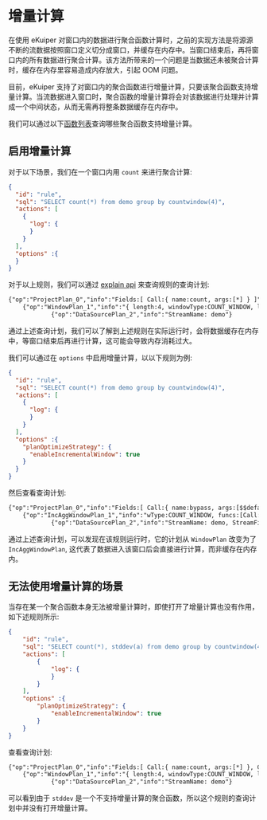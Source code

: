 # 增量计算

在使用 eKuiper 对窗口内的数据进行聚合函数计算时，之前的实现方法是将源源不断的流数据按照窗口定义切分成窗口，并缓存在内存中。当窗口结束后，再将窗口内的所有数据进行聚合计算。该方法所带来的一个问题是当数据还未被聚合计算时，缓存在内存里容易造成内存放大，引起 OOM 问题。

目前，eKuiper 支持了对窗口内的聚合函数进行增量计算，只要该聚合函数支持增量计算。当流数据进入窗口时，聚合函数的增量计算将会对该数据进行处理并计算成一个中间状态，从而无需再将整条数据缓存在内存中。

我们可以通过以下[函数列表](../../sqls/functions/aggregate_functions.md)查询哪些聚合函数支持增量计算。

## 启用增量计算

对于以下场景，我们在一个窗口内用 `count` 来进行聚合计算:

```json
{
  "id": "rule",
  "sql": "SELECT count(*) from demo group by countwindow(4)",
  "actions": [
    {
      "log": {
      }
    }
  ],
  "options" :{
  }
}
```

对于以上规则，我们可以通过 [explain api](../../api/restapi/rules.md#查询规则计划) 来查询规则的查询计划:

```txt
{"op":"ProjectPlan_0","info":"Fields:[ Call:{ name:count, args:[*] } ]"}
	{"op":"WindowPlan_1","info":"{ length:4, windowType:COUNT_WINDOW, limit: 0 }"}
			{"op":"DataSourcePlan_2","info":"StreamName: demo"}
```

通过上述查询计划，我们可以了解到上述规则在实际运行时，会将数据缓存在内存中，等窗口结束后再进行计算，这可能会导致内存消耗过大。

我们可以通过在 `options` 中启用增量计算，以以下规则为例:

```json 
{
  "id": "rule",
  "sql": "SELECT count(*) from demo group by countwindow(4)",
  "actions": [
    {
      "log": {
      }
    }
  ],
  "options" :{
    "planOptimizeStrategy": {
      "enableIncrementalWindow": true
    }
  }
}
```

然后查看查询计划:

```txt
{"op":"ProjectPlan_0","info":"Fields:[ Call:{ name:bypass, args:[$$default.inc_agg_col_1] } ]"}
	{"op":"IncAggWindowPlan_1","info":"wType:COUNT_WINDOW, funcs:[Call:{ name:inc_count, args:[*] }->inc_agg_col_1]"}
			{"op":"DataSourcePlan_2","info":"StreamName: demo, StreamFields:[ inc_agg_col_1 ]"}
```

通过上述查询计划，可以发现在该规则运行时，它的计划从 `WindowPlan` 改变为了 `IncAggWindowPlan`, 这代表了数据进入该窗口后会直接进行计算，而非缓存在内存内。

## 无法使用增量计算的场景

当存在某一个聚合函数本身无法被增量计算时，即使打开了增量计算也没有作用，如下述规则所示:

```json
{
    "id": "rule",
    "sql": "SELECT count(*), stddev(a) from demo group by countwindow(4)",
    "actions": [
        {
            "log": {
            }
        }
    ],
    "options" :{
        "planOptimizeStrategy": {
            "enableIncrementalWindow": true
        }
    }
}
```

查看查询计划:

```txt
{"op":"ProjectPlan_0","info":"Fields:[ Call:{ name:count, args:[*] }, Call:{ name:stddev, args:[demo.a] } ]"}
	{"op":"WindowPlan_1","info":"{ length:4, windowType:COUNT_WINDOW, limit: 0 }"}
			{"op":"DataSourcePlan_2","info":"StreamName: demo"}
```

可以看到由于 `stddev` 是一个不支持增量计算的聚合函数，所以这个规则的查询计划中并没有打开增量计算。
